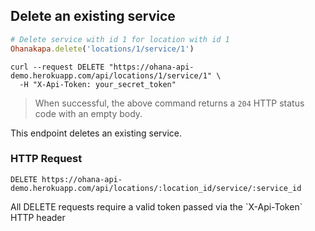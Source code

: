 ## Delete an existing service

```ruby
# Delete service with id 1 for location with id 1
Ohanakapa.delete('locations/1/service/1')
```

```shell
curl --request DELETE "https://ohana-api-demo.herokuapp.com/api/locations/1/service/1" \
  -H "X-Api-Token: your_secret_token"
```

> When successful, the above command returns a `204` HTTP status code with an empty body.

This endpoint deletes an existing service.

### HTTP Request

`DELETE https://ohana-api-demo.herokuapp.com/api/locations/:location_id/service/:service_id`

<aside class="warning">All DELETE requests require a valid token passed via the
`X-Api-Token` HTTP header</aside>
